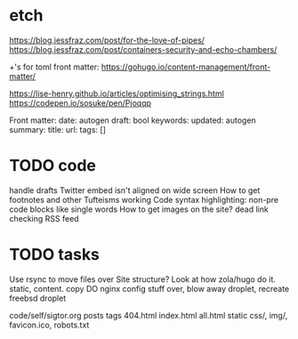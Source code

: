 # etch
https://blog.jessfraz.com/post/for-the-love-of-pipes/
https://blog.jessfraz.com/post/containers-security-and-echo-chambers/

+'s for toml front matter: https://gohugo.io/content-management/front-matter/


https://lise-henry.github.io/articles/optimising_strings.html
https://codepen.io/sosuke/pen/Pjoqqp

Front matter:
date: autogen
draft: bool
keywords:
updated: autogen
summary:
title:
url: 
tags: []

# TODO code
handle drafts
Twitter embed isn't aligned on wide screen
How to get footnotes and other Tufteisms working
Code syntax highlighting: non-pre code blocks like single words
How to get images on the site?
dead link checking
RSS feed

# TODO tasks
Use rsync to move files over
Site structure? Look at how zola/hugo do it. static, content.
copy DO nginx config stuff over, blow away droplet, recreate freebsd droplet

code/self/sigtor.org
posts
tags
404.html
index.html
all.html
static
    css/, img/, favicon.ico, robots.txt
